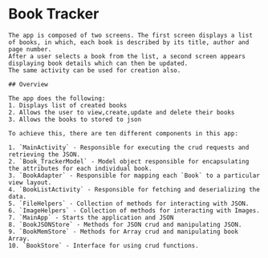 # Book Tracker

    The app is composed of two screens. The first screen displays a list of books, in which, each book is described by its title, author and page number.
    After a user selects a book from the list, a second screen appears displaying book details which can then be updated. 
    The same activity can be used for creation also.

    ## Overview
    
    The app does the following:
    1. Displays list of created books
    2. Allows the user to view,create,update and delete their books
    3. Allows the books to stored to json

    To achieve this, there are ten different components in this app:
    
    1. `MainActivity` - Responsible for executing the crud requests and retrieving the JSON.
    2. `Book_TrackerModel` - Model object responsible for encapsulating the attributes for each individual book.
    3. `BookAdapter` - Responsible for mapping each `Book` to a particular view layout.
    4. `BookListActivity` - Responsible for fetching and deserializing the data.
    5. `FileHelpers` - Collection of methods for interacting with JSON.
    6. `ImageHelpers` - Collection of methods for interacting with Images.
    7. `MainApp` - Starts the application and JSON
    8. `BookJSONStore` - Methods for JSON crud and manipulating JSON.
    9. `BookMemStore` - Methods for Array crud and manipulating book Array.
    10. `BookStore` - Interface for using crud functions.
